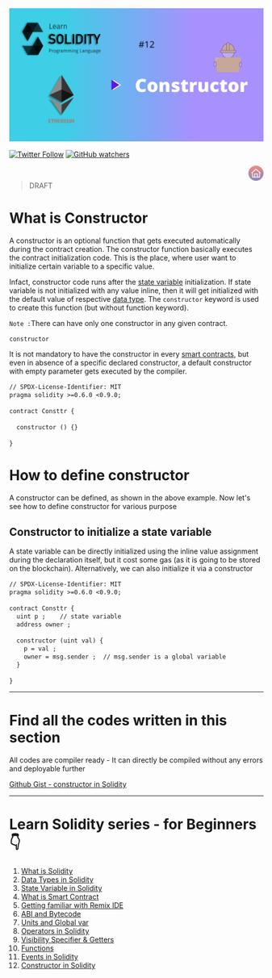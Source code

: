 <img src="/Tutorials/header-images/12-OG-Constructor-in-solidity.png" width="630" title="Constructor in solidity">

[<img alt="Twitter Follow" src="https://img.shields.io/twitter/follow/PranavRaj90?style=social">](https://twitter.com/intent/follow?screen_name=PranavRaj90)
[<img alt="GitHub watchers" src="https://img.shields.io/github/watchers/raj-pranav/learn-solidity?label=Learn%20Solidity&style=social">](https://github.com/raj-pranav/learn-solidity/)

[<img align= "right" src="/Tutorials/Beginners/images-for-docs/home.png" width="30" title="Learn Solidity - Home">](https://github.com/raj-pranav/learn-solidity)
<br>

> DRAFT

# What is Constructor
A constructor is an optional function that gets executed automatically during the contract creation. The constructor function basically executes the contract initialization code. This is the place, where user want to initialize certain variable to a specific value.

Infact, constructor code runs after the [state variable](https://github.com/raj-pranav/learn-solidity/blob/main/Tutorials/Beginners/3-State_variable_solidity.md) initialization. 
If state variable is not initialized with any value inline, then it will get initialized with the default value of respective [data type](https://github.com/raj-pranav/learn-solidity/blob/main/Tutorials/Beginners/2-Data_types_solidity.md). The `constructor` keyword is used to create this function (but without function keyword).

` Note : `There can have only one constructor in any given contract.

```solidity
constructor
```

It is not mandatory to have the constructor in every [smart contracts](https://github.com/raj-pranav/learn-solidity/blob/main/Tutorials/Beginners/4-what-is-a-Smart_contract.md), but even in absence of a specific declared constructor, a default constructor with empty parameter gets executed by the compiler.

```solidity
// SPDX-License-Identifier: MIT
pragma solidity >=0.6.0 <0.9.0;

contract Consttr {
  
  constructor () {}
  
}
```

# How to define constructor
A constructor can be defined, as shown in the above example. Now let's see how to define constructor for various purpose

## Constructor to initialize a state variable
A state variable can be directly initialized using the inline value assignment during the declaration itself, but it cost some gas (as it is going to be stored on the blockchain). Alternatively, we can also initialize it via a constructor

```solidity
// SPDX-License-Identifier: MIT
pragma solidity >=0.6.0 <0.9.0;

contract Consttr {
  uint p ;    // state variable 
  address owner ;
  
  constructor (uint val) {
    p = val ;
    owner = msg.sender ;  // msg.sender is a global variable
  }
  
}
```




---

# Find all the codes written in this section
All codes are compiler ready - It can directly be compiled without any errors and deployable further

[Github Gist - constructor in Solidity](https://gist.github.com/raj-pranav/ea33caf9855a49906de0d79859045e66)

---

# Learn Solidity series - for Beginners 👇
1. [What is Solidity](https://github.com/raj-pranav/learn-solidity/blob/main/Tutorials/Beginners/1-What_is_Solidity.md)
2. [Data Types in Solidity](https://github.com/raj-pranav/learn-solidity/blob/main/Tutorials/Beginners/2-Data_types_solidity.md)
3. [State Variable in Solidity](https://github.com/raj-pranav/learn-solidity/blob/main/Tutorials/Beginners/3-State_variable_solidity.md)
4. [What is Smart Contract](https://github.com/raj-pranav/learn-solidity/blob/main/Tutorials/Beginners/4-what-is-a-Smart_contract.md)
5. [Getting familiar with Remix IDE](https://github.com/raj-pranav/learn-solidity/blob/main/Tutorials/Beginners/5-Getting-familiar-with-Remix-IDE.md)
6. [ABI and Bytecode](https://github.com/raj-pranav/learn-solidity/blob/main/Tutorials/Beginners/6-ABI-and-Bytecode-from-solidity-compiler.md)
7. [Units and Global var](https://github.com/raj-pranav/learn-solidity/blob/main/Tutorials/Beginners/7-Units-and-global-variable.md)
8. [Operators in Solidity](https://github.com/raj-pranav/learn-solidity/blob/main/Tutorials/Beginners/8-Operators-in-solidity.md)
9. [Visibility Specifier & Getters](https://github.com/raj-pranav/learn-solidity/blob/main/Tutorials/Beginners/9-Visibility-specifiers_and-getters.md)
10. [Functions](https://github.com/raj-pranav/learn-solidity/blob/main/Tutorials/Beginners/10-Functions-in-solidity.md)
11. [Events in Solidity](https://github.com/raj-pranav/learn-solidity/blob/main/Tutorials/Beginners/11-Events-in-Solidity.md)
12. [Constructor in Solidity](https://github.com/raj-pranav/learn-solidity/blob/main/Tutorials/Beginners/12-Constructor-in-solidity.md)
